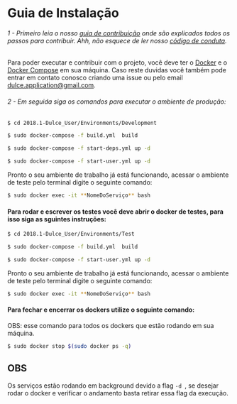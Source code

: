 # Guia de Instalação
###### 1 - Primeiro leia o nosso [guia de contribuição](CONTRIBUTING.md) onde são explicados todos os passos para contribuir. Ahh, não esquece de ler nosso [código de conduta](CODE_OF_CONDUCT.md).   
Para poder executar e contribuir com o projeto, você deve ter o [Docker](https://docs.docker.com/install/) e o [Docker Compose](https://docs.docker.com/compose/install/) em sua máquina.
Caso reste duvidas você também pode entrar em contato conosco criando uma issue ou pelo email dulce.application@gmail.com.  

###### 2 - Em seguida siga os comandos para executar o ambiente de produção:  

```bash
$ cd 2018.1-Dulce_User/Environments/Development
```
```bash
$ sudo docker-compose -f build.yml  build  
```

```bash
$ sudo docker-compose -f start-deps.yml up -d
```

```bash
$ sudo docker-compose -f start-user.yml up -d
```
Pronto o seu ambiente de trabalho já está funcionando, acessar o ambiente de teste pelo terminal digite o seguinte comando:

```bash
$ sudo docker exec -it **NomeDoServiço** bash
```

#### Para rodar e escrever os testes você deve abrir o docker de testes, para isso siga as sguintes instruções:


```bash
$ cd 2018.1-Dulce_User/Environments/Test
```
```bash
$ sudo docker-compose -f build.yml  build
```
```bash
$ sudo docker-compose -f start-user.yml up -d
```
Pronto o seu ambiente de trabalho já está funcionando, acessar o ambiente de teste pelo terminal digite o seguinte comando:

```bash
$ sudo docker exec -it **NomeDoServiço** bash
```

#### Para fechar e encerrar os dockers utilize o seguinte comando:
OBS: esse comando para todos os dockers que estão rodando em sua máquina.

```bash
$ sudo docker stop $(sudo docker ps -q)
```

## OBS
Os serviços estão rodando em background devido a flag ```-d ```, se desejar rodar o docker e verificar o andamento basta retirar essa flag da execução.

